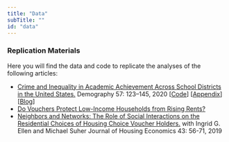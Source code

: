 ```yaml
---
title: "Data"
subTitle: ""
id: "data"
---
```


### Replication Materials

Here you will find the data and code to replicate the analyses of the following articles:

- [Crime and Inequality in Academic Achievement Across School Districts in the United States.](#) Demography 57: 123–145, 2020 [[Code](#)] [[Appendix](#)] [[Blog](#)]
- [Do Vouchers Protect Low-Income Households from Rising Rents?](#) 
- [Neighbors and Networks: The Role of Social Interactions on the Residential Choices of Housing Choice Voucher Holders.](#) with Ingrid G. Ellen and Michael Suher
Journal of Housing Economics 43: 56-71, 2019